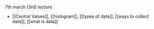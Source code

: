 7th march (3rd) lecture 
- [[Central Values]], [[histogram]], [[types of data]], [[ways to collect data]], [[what is data]]

